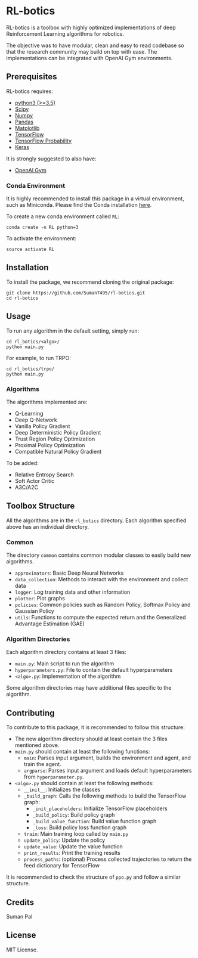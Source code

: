 # RL-botics
RL-botics is a toolbox with highly optimized implementations of deep Reinforcement Learning algorithms for robotics. 

The objective was to have modular, clean and easy to read codebase so that the research community may build on top with ease. The implementations can be integrated with OpenAI Gym environments.

## Prerequisites
RL-botics requires:
- [python3 (>=3.5)](https://www.python.org/downloads/)
- [Scipy](https://www.scipy.org/)
- [Numpy](http://www.numpy.org/)
- [Pandas](https://pandas.pydata.org/)
- [Matplotlib](https://matplotlib.org/)
- [TensorFlow](https://www.tensorflow.org/)
- [TensorFlow Probability](https://www.tensorflow.org/probability)
- [Keras](https://keras.io/)

It is strongly suggested to also have:
- [OpenAI Gym](https://github.com/openai/gym)

### Conda Environment
It is highly recommended to install this package in a virtual environment, such as Miniconda. Please find the Conda installation [here](https://conda.io/projects/conda/en/latest/user-guide/install/index.html).

To create a new conda environment called `RL`:
```
conda create -n RL python=3
```

To activate the environment:
```
source activate RL
```
## Installation
To install the package, we recommend cloning the original package:
```
git clone https://github.com/Suman7495/rl-botics.git
cd rl-botics
```

## Usage
To run any algorithm in the default setting, simply run:
```
cd rl_botics/<algo>/
python main.py
```
For example, to run TRPO:
```
cd rl_botics/trpo/
python main.py
```
### Algorithms
The algorithms implemented are:
- Q-Learning
- Deep Q-Network
- Vanilla Policy Gradient
- Deep Deterministic Policy Gradient
- Trust Region Policy Optimization
- Proximal Policy Optimization
- Compatible Natural Policy Gradient

To be added:
- Relative Entropy Search
- Soft Actor Critic
- A3C/A2C

## Toolbox Structure
All the algorithms are in the `rl_botics` directory. Each algorithm specified above has an individual directory.

### Common
The directory `common` contains common modular classes to easily build new algorithms.
- `approximators`: Basic Deep Neural Networks
- `data_collection`: Methods to interact with the environment and collect data
- `logger`: Log training data and other information
- `plotter`: Plot graphs
- `policies`: Common policies such as Random Policy, Softmax Policy and Gaussian Policy
- `utils`: Functions to compute the expected return and the Generalized Advantage Estimation (GAE)

### Algorithm Directories
Each algorithm directory contains at least 3 files:
- `main.py`: Main script to run the algorithm
- `hyperparameters.py`: File to contain the default hyperparameters
- `<algo>.py`: Implementation of the algorithm

Some algorithm directories may have additional files specific to the algorithm.

## Contributing
To contribute to this package, it is recommended to follow this structure:
- The new algorithm directory should at least contain the 3 files mentioned above.
- `main.py` should contain at least the following functions:
  - `main`: Parses input argument, builds the environment and agent, and train the agent.
  - `argparse`: Parses input argument and loads default hyperparameters from `hyperparameter.py`.
- `<algo>.py` should contain at least the following methods:
  - `__init__`: Initializes the classes
  - `_build_graph`: Calls the following methods to build the TensorFlow graph: 
    - `_init_placeholders`: Initialize TensorFlow placeholders
    - `_build_policy`: Build policy graph
    - `_build_value_function`: Build value function graph
    - `_loss`: Build policy loss function graph
  - `train`: Main training loop called by `main.py`
  - `update_policy`: Update the policy
  - `update_value`: Update the value function
  - `print_results`: Print the training results
  - `process_paths`: (optional) Process collected trajectories to return the feed dictionary for TensorFlow

It is recommended to check the structure of `ppo.py` and follow a similar structure.

## Credits
Suman Pal

## License
MIT License.
